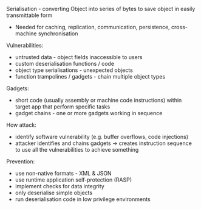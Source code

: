 Serialisation - converting Object into series of bytes to save object in easily transmittable form
- Needed for caching, replication, communication, persistence, cross-machine synchronisation

Vulnerabilities:
- untrusted data - object fields inaccessible to users
- custom deserialisation functions / code
- object type serialisations - unexpected objects
- function trampolines / gadgets - chain multiple object types

Gadgets:
- short code (usually assembly or machine code instructions) within target app that perform specific tasks
- gadget chains - one or more gadgets working in sequence

How attack:
- identify software vulnerability (e.g. buffer overflows, code injections)
- attacker identifies and chains gadgets -> creates instruction sequence to use all the vulnerabilities to achieve something

Prevention:
- use non-native formats - XML & JSON
- use runtime application self-protection (RASP)
- implement checks for data integrity
- only deserialise simple objects
- run deserialisation code in low privilege environments
